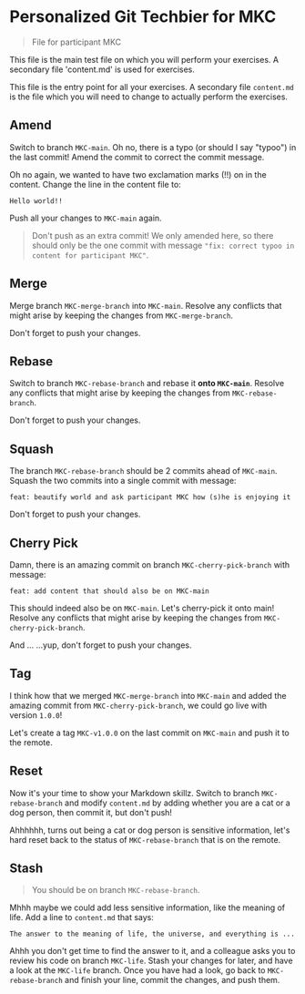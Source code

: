# Personalized Git Techbier for MKC

> File for participant MKC

This file is the main test file on which you will perform your exercises. A
secondary file 'content.md' is used for  exercises.

This file is the entry point for all your exercises. A secondary file
`content.md` is the file which you will need to change to actually perform the
exercises.

## Amend

Switch to branch `MKC-main`. Oh no, there is a typo (or should I say "typoo") in
the last commit! Amend the commit to correct the commit message.

Oh no again, we wanted to have two exclamation marks (!!) on in the content.
Change the line in the content file to:

```
Hello world!!
```

Push all your changes to `MKC-main` again.

> Don't push as an extra commit! We only amended here, so there should only be
> the one commit with message
> `"fix: correct typoo in content for participant MKC"`.

## Merge

Merge branch `MKC-merge-branch` into `MKC-main`. Resolve any conflicts that might arise
by keeping the changes from `MKC-merge-branch`.

Don't forget to push your changes.

## Rebase

Switch to branch `MKC-rebase-branch` and rebase it **onto `MKC-main`**. Resolve any
conflicts that might arise by keeping the changes from `MKC-rebase-branch`.

Don't forget to push your changes.

## Squash

The branch `MKC-rebase-branch` should be 2 commits ahead of `MKC-main`. Squash the two
commits into a single commit with message:

```
feat: beautify world and ask participant MKC how (s)he is enjoying it
```

Don't forget to push your changes.

## Cherry Pick

Damn, there is an amazing commit on branch `MKC-cherry-pick-branch` with message:

```
feat: add content that should also be on MKC-main
```

This should indeed also be on `MKC-main`. Let's cherry-pick it onto main! Resolve
any conflicts that might arise by keeping the changes from `MKC-cherry-pick-branch`.

And ...
...yup, don't forget to push your changes.

## Tag

I think how that we merged `MKC-merge-branch` into `MKC-main` and added the amazing
commit from `MKC-cherry-pick-branch`, we could go live with version `1.0.0`!

Let's create a tag `MKC-v1.0.0` on the last commit on `MKC-main` and push it to the
remote.

## Reset

Now it's your time to show your Markdown skillz. Switch to branch `MKC-rebase-branch`
and modify `content.md` by adding whether you are a cat or a dog person, then
commit it, but don't push!

Ahhhhhh, turns out being a cat or dog person is sensitive information, let's
hard reset back to the status of `MKC-rebase-branch` that is on the remote.

## Stash

> You should be on branch `MKC-rebase-branch`.

Mhhh maybe we could add less sensitive information, like the meaning of life.
Add a line to `content.md` that says:

```
The answer to the meaning of life, the universe, and everything is ...
```

Ahhh you don't get time to find the answer to it, and a colleague asks you to
review his code on branch `MKC-life`. Stash your changes for later, and have a
look at the `MKC-life` branch. Once you have had a look, go back to
`MKC-rebase-branch` and finish your line, commit the changes, and push them.
